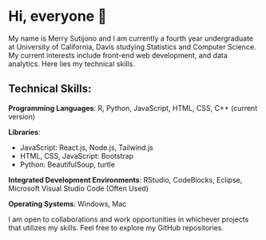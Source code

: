 # Hi, everyone 👋

My name is Merry Sutijono and I am currently a fourth year undergraduate at University of California, Davis studying Statistics and Computer Science. My current interests include front-end web development, and data analytics. Here lies my technical skills. 

## Technical Skills:
**Programming Languages**: R, Python, JavaScript, HTML, CSS, C++ (current version)

**Libraries**:
- JavaScript: React.js, Node.js, Tailwind.js
- HTML, CSS, JavaScript: Bootstrap
- Python: BeautifulSoup, turtle

**Integrated Development Environments**: RStudio, CodeBlocks, Eclipse, Microsoft Visual Studio Code (Often Used)

**Operating Systems**: Windows, Mac

I am open to collaborations and work opportunities in whichever projects that utilizes my skills. Feel free to explore my GitHub repositories.
